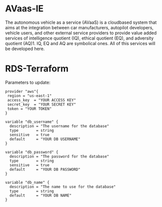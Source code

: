 # AVaas-IE

The autonomous vehicle as a service (AVaaS) is a cloudbased system that aims at the integration between car manufacturers, autopilot developers, vehicle users, and other external service providers to provide value added services of intelligence quotient (IQ), ethical quotient (EQ), and adversity quotient (AQ)1. IQ, EQ and AQ are symbolical ones. All of this services will be developed here.

# RDS-Terraform

 Parameters to update: 
		
```
provider "aws"{
 region = "us-east-1"
 access_key  = "YOUR ACCESS KEY"
 secret_key  = "YOUR SECRET KEY"
 token = "YOUR TOKEN"
}

variable "db_username" {
  description = "The username for the database"
  type        = string
  sensitive   = true
  default     = "YOUR DB USERNAME"
}

variable "db_password" {
  description = "The password for the database"
  type        = string
  sensitive   = true
  default     = "YOUR DB PASSWORD"
}

variable "db_name" {
  description = "The name to use for the database"
  type        = string
  default     = "YOUR DB NAME"
}

                            
 ```


			